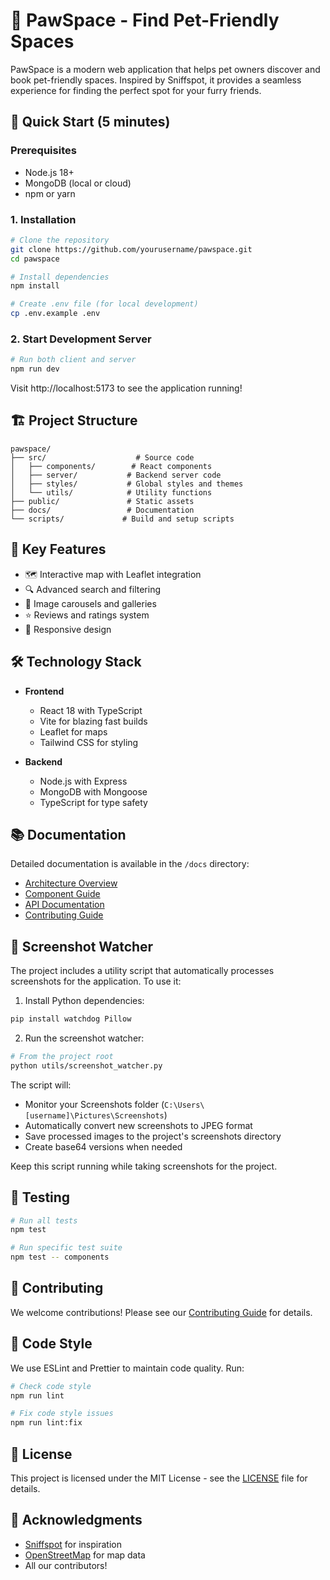 # 🐾 PawSpace - Find Pet-Friendly Spaces

PawSpace is a modern web application that helps pet owners discover and book pet-friendly spaces. Inspired by Sniffspot, it provides a seamless experience for finding the perfect spot for your furry friends.

## 🚀 Quick Start (5 minutes)

### Prerequisites
- Node.js 18+
- MongoDB (local or cloud)
- npm or yarn

### 1. Installation
```bash
# Clone the repository
git clone https://github.com/yourusername/pawspace.git
cd pawspace

# Install dependencies
npm install

# Create .env file (for local development)
cp .env.example .env
```

### 2. Start Development Server
```bash
# Run both client and server
npm run dev
```

Visit http://localhost:5173 to see the application running!

## 🏗️ Project Structure

```
pawspace/
├── src/                    # Source code
│   ├── components/        # React components
│   ├── server/           # Backend server code
│   ├── styles/           # Global styles and themes
│   └── utils/            # Utility functions
├── public/               # Static assets
├── docs/                 # Documentation
└── scripts/             # Build and setup scripts
```

## 🎯 Key Features

- 🗺️ Interactive map with Leaflet integration
- 🔍 Advanced search and filtering
- 📸 Image carousels and galleries
- ⭐ Reviews and ratings system
- 📱 Responsive design

## 🛠️ Technology Stack

- **Frontend**
  - React 18 with TypeScript
  - Vite for blazing fast builds
  - Leaflet for maps
  - Tailwind CSS for styling

- **Backend**
  - Node.js with Express
  - MongoDB with Mongoose
  - TypeScript for type safety

## 📚 Documentation

Detailed documentation is available in the `/docs` directory:

- [Architecture Overview](./docs/ARCHITECTURE.md)
- [Component Guide](./docs/COMPONENTS.md)
- [API Documentation](./docs/API.md)
- [Contributing Guide](./docs/CONTRIBUTING.md)

## 📸 Screenshot Watcher

The project includes a utility script that automatically processes screenshots for the application. To use it:

1. Install Python dependencies:
```bash
pip install watchdog Pillow
```

2. Run the screenshot watcher:
```bash
# From the project root
python utils/screenshot_watcher.py
```

The script will:
- Monitor your Screenshots folder (`C:\Users\[username]\Pictures\Screenshots`)
- Automatically convert new screenshots to JPEG format
- Save processed images to the project's screenshots directory
- Create base64 versions when needed

Keep this script running while taking screenshots for the project.

## 🧪 Testing

```bash
# Run all tests
npm test

# Run specific test suite
npm test -- components
```

## 🤝 Contributing

We welcome contributions! Please see our [Contributing Guide](./docs/CONTRIBUTING.md) for details.

## 📝 Code Style

We use ESLint and Prettier to maintain code quality. Run:

```bash
# Check code style
npm run lint

# Fix code style issues
npm run lint:fix
```

## 📄 License

This project is licensed under the MIT License - see the [LICENSE](LICENSE) file for details.

## 🙏 Acknowledgments

- [Sniffspot](https://www.sniffspot.com/) for inspiration
- [OpenStreetMap](https://www.openstreetmap.org/) for map data
- All our contributors!
